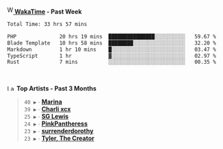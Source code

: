 <img src="https://github.com/dxnter/dxnter/assets/17434202/67b21fa4-d36d-46f9-9dec-f23d976b00ef" alt="WakaTime Logo" width="14" height="18"/><a href="https://wakatime.com/@dxnter" target="_blank"><strong> WakaTime</strong></a><strong> - Past Week</strong>

<!--START_SECTION:waka-->

```txt
Total Time: 33 hrs 57 mins

PHP              20 hrs 19 mins  ███████████████░░░░░░░░░░   59.67 %
Blade Template   10 hrs 58 mins  ████████░░░░░░░░░░░░░░░░░   32.20 %
Markdown         1 hr 10 mins    █░░░░░░░░░░░░░░░░░░░░░░░░   03.47 %
TypeScript       1 hr            ▓░░░░░░░░░░░░░░░░░░░░░░░░   02.97 %
Rust             7 mins          ░░░░░░░░░░░░░░░░░░░░░░░░░   00.35 %
```

<!--END_SECTION:waka-->

<br/>

<!--START_LASTFM_ARTISTS:{"period": "3month", "rows": 6}-->
<a href="https://last.fm" target="_blank"><img src="https://user-images.githubusercontent.com/17434202/215290617-e793598d-d7c9-428f-9975-156db1ba89cc.svg" alt="Last.fm Logo" width="18" height="13"/></a> **Top Artists - Past 3 Months**

> `40 ▶️` ∙ **[Marina](https://www.last.fm/music/Marina)**<br/>
> `39 ▶️` ∙ **[Charli xcx](https://www.last.fm/music/Charli+xcx)**<br/>
> `25 ▶️` ∙ **[SG Lewis](https://www.last.fm/music/SG+Lewis)**<br/>
> `24 ▶️` ∙ **[PinkPantheress](https://www.last.fm/music/PinkPantheress)**<br/>
> `23 ▶️` ∙ **[surrenderdorothy](https://www.last.fm/music/surrenderdorothy)**<br/>
> `23 ▶️` ∙ **[Tyler, The Creator](https://www.last.fm/music/Tyler,+The+Creator)**<br/>
<!--END_LASTFM_ARTISTS-->
